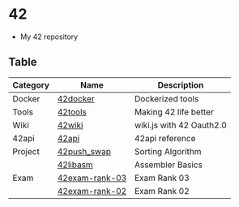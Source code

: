 # 42
- My 42 repository

## Table

| Category | Name                                                           | Description              |
|----------|----------------------------------------------------------------|--------------------------|
| Docker   | [42docker](https://github.com/solareenlo/42docker)             | Dockerized tools         |
| Tools    | [42tools](https://github.com/solareenlo/42tools)               | Making 42 life better    |
| Wiki     | [42wiki](https://github.com/solareenlo/42wiki)                 | wiki.js with 42 Oauth2.0 |
| 42api    | [42api](https://github.com/solareenlo/42api)                   | 42api reference          |
| Project  | [42push_swap](https://github.com/solareenlo/42push_swap)       | Sorting Algorithm        |
|          | [42libasm](https://github.com/solareenlo/42libasm)             | Assembler Basics         |
| Exam     | [42exam-rank-03](https://github.com/solareenlo/42exam-rank-03) | Exam Rank 03             |
|          | [42exam-rank-02](https://github.com/solareenlo/42exam-rank-02) | Exam Rank 02             |
